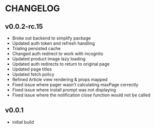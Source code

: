 # CHANGELOG

## v0.0.2-rc.15

- Broke out backend to simplify package
- Updated auth token and refresh handling
- Trialing persisted cache
- Changed auth redirect to work with incognito
- Updated product image lazy loading
- Updated auth redirects to return to original page
- Updated page titles
- Updated fetch policy
- Refined Article view rendering & props mapped
- Fixed issue where pager wasn't calculating maxPage correctly
- Fixed issue where install prompt was not displaying
- Fixed issue where the notification close function would not be called

## v0.0.1

- initial build
